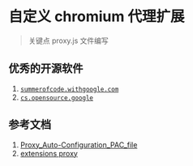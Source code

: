 # 自定义 chromium 代理扩展
> 关键点  proxy.js 文件编写 

## 优秀的开源软件
1. [`summerofcode.withgoogle.com`](https://summerofcode.withgoogle.com/programs/2022/organizations)
2. [`cs.opensource.google`](https://cs.opensource.google/)

## 参考文档
1. [Proxy_Auto-Configuration_PAC_file](https://developer.mozilla.org/en-US/docs/Web/HTTP/Proxy_servers_and_tunneling/Proxy_Auto-Configuration_PAC_file)
2. [extensions proxy ]("https://developer.chrome.com/docs/extensions/reference/proxy/" )